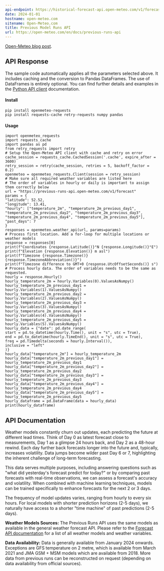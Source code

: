 ```yaml
---
api-endpoint: https://historical-forecast-api.open-meteo.com/v1/forecast
date: 2024-01-01
hostname: open-meteo.com
sitename: Open-Meteo.com
title: Previous Model Runs API
url: https://open-meteo.com/en/docs/previous-runs-api
---
```


[Open-Meteo blog post](https://openmeteo.substack.com/p/weather-forecasts-from-previous-model-runs).

## API Response

The sample code automatically applies all the parameters selected above. It includes caching and the conversion to Pandas DataFrames.
The use of DataFrames is entirely optional. You can find further details and examples in the [Python API client](https://pypi.org/project/openmeteo-requests/) documentation.

#### Install

```
pip install openmeteo-requests
pip install requests-cache retry-requests numpy pandas
```


#### Usage

```
import openmeteo_requests
import requests_cache
import pandas as pd
from retry_requests import retry
# Setup the Open-Meteo API client with cache and retry on error
cache_session = requests_cache.CachedSession('.cache', expire_after = 3600)
retry_session = retry(cache_session, retries = 5, backoff_factor = 0.2)
openmeteo = openmeteo_requests.Client(session = retry_session)
# Make sure all required weather variables are listed here
# The order of variables in hourly or daily is important to assign them correctly below
url = "https://previous-runs-api.open-meteo.com/v1/forecast"
params = {
"latitude": 52.52,
"longitude": 13.41,
"hourly": ["temperature_2m", "temperature_2m_previous_day1", "temperature_2m_previous_day2", "temperature_2m_previous_day3", "temperature_2m_previous_day4", "temperature_2m_previous_day5"],
"past_days": 7
}
responses = openmeteo.weather_api(url, params=params)
# Process first location. Add a for-loop for multiple locations or weather models
response = responses[0]
print(f"Coordinates {response.Latitude()}°N {response.Longitude()}°E")
print(f"Elevation {response.Elevation()} m asl")
print(f"Timezone {response.Timezone()} {response.TimezoneAbbreviation()}")
print(f"Timezone difference to GMT+0 {response.UtcOffsetSeconds()} s")
# Process hourly data. The order of variables needs to be the same as requested.
hourly = response.Hourly()
hourly_temperature_2m = hourly.Variables(0).ValuesAsNumpy()
hourly_temperature_2m_previous_day1 = hourly.Variables(1).ValuesAsNumpy()
hourly_temperature_2m_previous_day2 = hourly.Variables(2).ValuesAsNumpy()
hourly_temperature_2m_previous_day3 = hourly.Variables(3).ValuesAsNumpy()
hourly_temperature_2m_previous_day4 = hourly.Variables(4).ValuesAsNumpy()
hourly_temperature_2m_previous_day5 = hourly.Variables(5).ValuesAsNumpy()
hourly_data = {"date": pd.date_range(
start = pd.to_datetime(hourly.Time(), unit = "s", utc = True),
end = pd.to_datetime(hourly.TimeEnd(), unit = "s", utc = True),
freq = pd.Timedelta(seconds = hourly.Interval()),
inclusive = "left"
)}
hourly_data["temperature_2m"] = hourly_temperature_2m
hourly_data["temperature_2m_previous_day1"] = hourly_temperature_2m_previous_day1
hourly_data["temperature_2m_previous_day2"] = hourly_temperature_2m_previous_day2
hourly_data["temperature_2m_previous_day3"] = hourly_temperature_2m_previous_day3
hourly_data["temperature_2m_previous_day4"] = hourly_temperature_2m_previous_day4
hourly_data["temperature_2m_previous_day5"] = hourly_temperature_2m_previous_day5
hourly_dataframe = pd.DataFrame(data = hourly_data)
print(hourly_dataframe)
```


## API Documentation

Weather models constantly churn out updates, each predicting the future at different lead times. Think of Day 0 as latest forecast close to measurements, Day 1 as a glimpse 24 hours back, and Day 2 as a 48-hour rewind. Each day further back forecasts longer into the future and, typically, increases volatility. Data jumps become wilder past Day 6 or 7, highlighting the inherent challenge of long-term forecasting.

This data serves multiple purposes, including answering questions such as "what did yesterday's forecast predict for today?" or by comparing past forecasts with real-time observations, we can assess a forecast's accuracy and volatility. When combined with machine learning techniques, models can be trained specifically to enhance forecasts for the next 2 or 3 days.

The frequency of model updates varies, ranging from hourly to every six hours. For local models with shorter prediction horizons (2-5 days), we naturally have access to a shorter "time machine" of past predictions (2-5 days).

**Weather Models Sources:** The Previous Runs API uses the same models as available in the general weather forecast API. Please refer to the [Forecast API documentation](https://open-meteo.com/en/docs) for a list of all weather models and weather variables.

**Data Availability:** Data is generally available from January 2024 onwards. Exceptions are GFS temperature on 2 metre, which is available from March 2021 and JMA GSM + MSM models which are available from 2018. More data from previous runs can be reconstructed on request (depending on data availability from official sources).